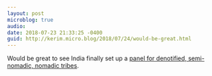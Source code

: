 ```yaml
---
layout: post
microblog: true
audio: 
date: 2018-07-23 21:33:25 -0400
guid: http://kerim.micro.blog/2018/07/24/would-be-great.html
---
```

Would be great to see India finally set up a [panel for denotified, semi-nomadic, nomadic tribes](https://indianexpress.com/article/india/niti-aayog-nod-to-panel-for-denotified-semi-nomadic-nomadic-tribes-5270427/). 
